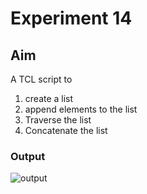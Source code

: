 # Experiment 14
## Aim
A TCL script to
1. create a list         
2. append elements to the list
3. Traverse the list  
4. Concatenate the list


### Output
![output]()
